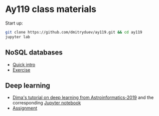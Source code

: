 # Ay119 class materials

Start up:

```bash
git clone https://github.com/dmitryduev/ay119.git && cd ay119
jupyter lab
```

## NoSQL databases

- [Quick intro](databases/Ay119_NoSQL_databases.pdf)
- [Exercise](databases/mongodb.ipynb)

## Deep learning

- [Dima's tutorial on deep learning from Astroinformatics-2019](https://www.youtube.com/watch?v=xP0EmroyOFg&)
and the corresponding [Jupyter notebook](https://github.com/dmitryduev/braai/blob/master/nb/braai_train.ipynb)
- [Assignment](deep_learning/rbp.ipynb)
